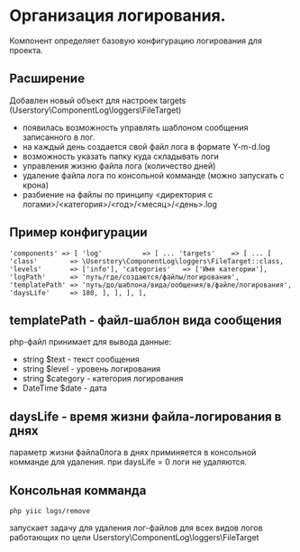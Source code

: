 Организация логирования.
========================

Компонент определяет базовую конфигурацию логирования для проекта.

Расширение
----------

Добавлен новый объект для настроек targets (Userstory\ComponentLog\loggers\FileTarget)

* появилась возможность управлять шаблоном сообщения записанного в лог.
* на каждый день создается свой файл лога в формате Y-m-d.log
* возможность указать папку куда складывать логи
* управления жизню файла лога (количество дней)
* удаление файла лога по консольной комманде (можно запускать с крона)
* разбиение на файлы по принципу <директория с логами>/<категория>/<год>/<месяц>/<день>.log

Пример конфигурации
-------------------

`'components' => [
         'log'          => [
            ...
             'targets'    => [
                ...
                 [
                     'class'        => \Userstory\ComponentLog\loggers\FileTarget::class,
                     'levels'       => ['info'],
                     'categories'   => ['Имя категории'],
                     'logPath'      => 'путь/где/создаются/файлы/логирования',
                     'templatePath' => 'путь/до/шаблона/вида/ообщения/в/файле/логирования',
                     'daysLife'     => 180,
                 ],
             ],
         ],
     ],`
     
templatePath - файл-шаблон вида сообщения
-----------------------------------------

php-файл принимает для вывода данные:

* string $text - текст сообщения 
* string $level - уровень логирования
* string $category - категория логирования
* DateTime $date - дата

daysLife - время жизни файла-логирования в днях
-----------------------------------------------

параметр жизни файла0лога в днях приминяется в консольной комманде для удаления.
при daysLife = 0 логи не удаляются.

Консольная комманда
-------------------

`php yiic logs/remove`

запускает задачу для удаления лог-файлов 
для всех видов логов работающих по цели Userstory\ComponentLog\loggers\FileTarget